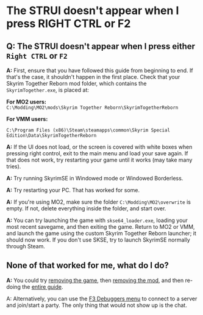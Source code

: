 # The STRUI doesn't appear when I press RIGHT CTRL or F2

## Q: The STRUI doesn't appear when I press either `Right CTRL` or `F2`

**A:** First, ensure that you have followed this guide from beginning to end. If that's the case, it shouldn't happen in the first place. Check that your Skyrim Together Reborn mod folder, which contains the `SkyrimTogether.exe`, is placed at:

**For MO2 users:**\
`C:\Modding\MO2\mods\Skyrim Together Reborn\SkyrimTogetherReborn`

**For VMM users:**

`C:\Program Files (x86)\Steam\steamapps\common\Skyrim Special Edition\Data\SkyrimTogetherReborn`

**A:** If the UI does not load, or the screen is covered with white boxes when pressing right control, exit to the main menu and load your save again. If that does not work, try restarting your game until it works (may take many tries).

**A:** Try running SkyrimSE in Windowed mode or Windowed Borderless.

**A:** Try restarting your PC. That has worked for some.

**A:** If you're using MO2, make sure the folder `C:\Modding\MO2\overwrite` is empty. If not, delete everything inside the folder, and start over.

**A:** You can try launching the game with `skse64_loader.exe`, loading your most recent savegame, and then exiting the game. Return to MO2 or VMM, and launch the game using the custom Skyrim Together Reborn launcher; it should now work. If you don't use SKSE, try to launch SkyrimSE normally through Steam.

## None of that worked for me, what do I do?

**A:** You could try [removing the game](../client-setup/initial-setup/removing-the-old-setup.md), then [removing the mod](how-do-i-uninstall-the-mod/), and then re-doing the [entire guide](../getting-started.md).

A: Alternatively, you can use the [F3 Debuggers menu](https://wiki.tiltedphoques.com/tilted-online/general-information/playguide#debugger-menu) to connect to a server and join/start a party. The only thing that would not show up is the chat.
